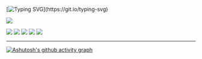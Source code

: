 

[![Typing SVG](https://readme-typing-svg.demolab.com?font=Fira+Code&weight=600&size=25&pause=1000&repeat=false&width=380&lines=Still+Waters+Run+Deep+!)](https://git.io/typing-svg)

![](https://github-readme-stats.vercel.app/api?username=HeronZing&theme=maroongold)

<span > <img src="https://img.shields.io/badge/-C++-oringe?style=flat-square&logo=javascript" /> <img src="https://img.shields.io/badge/-Python-oringe?style=flat-square&logo=javascript" /> <img src="https://img.shields.io/badge/-HTML5-E34F26?style=flat-square&logo=html5&logoColor=white" /> <img src="https://img.shields.io/badge/-CSS3-1572B6?style=flat-square&logo=css3" /> <img src="https://img.shields.io/badge/-JavaScript-oringe?style=flat-square&logo=javascript" />   </span>

------

[![Ashutosh's github activity graph](https://github-readme-activity-graph.cyclic.app/graph?username=HeronZing&theme=github-compact)](https://github.com/ashutosh00710/github-readme-activity-graph)
